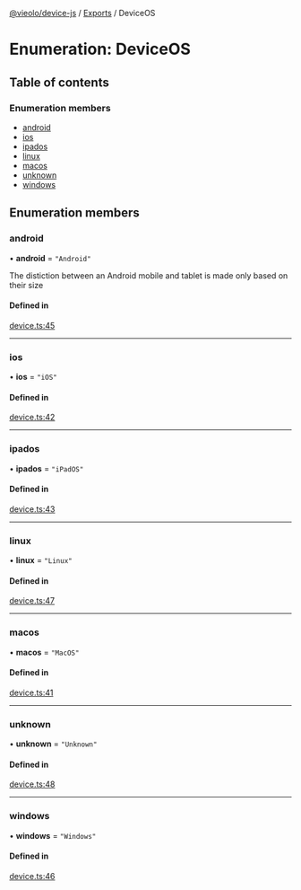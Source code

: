 [@vieolo/device-js](../README.md) / [Exports](../modules.md) / DeviceOS

# Enumeration: DeviceOS

## Table of contents

### Enumeration members

- [android](DeviceOS.md#android)
- [ios](DeviceOS.md#ios)
- [ipados](DeviceOS.md#ipados)
- [linux](DeviceOS.md#linux)
- [macos](DeviceOS.md#macos)
- [unknown](DeviceOS.md#unknown)
- [windows](DeviceOS.md#windows)

## Enumeration members

### android

• **android** = `"Android"`

The distiction between an Android mobile and tablet is made only based on their size

#### Defined in

[device.ts:45](https://github.com/Vieolo/device-js/blob/c466232/src/device.ts#L45)

___

### ios

• **ios** = `"iOS"`

#### Defined in

[device.ts:42](https://github.com/Vieolo/device-js/blob/c466232/src/device.ts#L42)

___

### ipados

• **ipados** = `"iPadOS"`

#### Defined in

[device.ts:43](https://github.com/Vieolo/device-js/blob/c466232/src/device.ts#L43)

___

### linux

• **linux** = `"Linux"`

#### Defined in

[device.ts:47](https://github.com/Vieolo/device-js/blob/c466232/src/device.ts#L47)

___

### macos

• **macos** = `"MacOS"`

#### Defined in

[device.ts:41](https://github.com/Vieolo/device-js/blob/c466232/src/device.ts#L41)

___

### unknown

• **unknown** = `"Unknown"`

#### Defined in

[device.ts:48](https://github.com/Vieolo/device-js/blob/c466232/src/device.ts#L48)

___

### windows

• **windows** = `"Windows"`

#### Defined in

[device.ts:46](https://github.com/Vieolo/device-js/blob/c466232/src/device.ts#L46)
